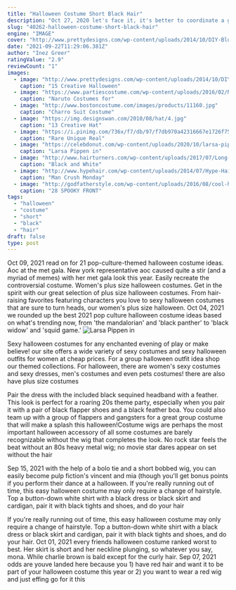 ```yaml
---
title: "Halloween Costume Short Black Hair"
description: "Oct 27, 2020 let's face it, it's better to coordinate a group halloween costume with your besties. Here are 16 costume ideas that you and your girl squad will absolutely love."
slug: "40262-halloween-costume-short-black-hair"
engine: "IMAGE"
cover: "http://www.prettydesigns.com/wp-content/uploads/2014/10/DIY-Blue-Colored-Halloween-Hairstyle.jpg"
date: "2021-09-22T11:29:06.381Z"
author: "Inez Greer"
ratingValue: "2.9"
reviewCount: "1"
images:
  - image: "http://www.prettydesigns.com/wp-content/uploads/2014/10/DIY-Blue-Colored-Halloween-Hairstyle.jpg"
    caption: "15 Creative Halloween"
  - image: "https://www.partiescostume.com/wp-content/uploads/2016/02/Naruto-Character-Costumes.jpg"
    caption: "Naruto Costumes for"
  - image: "http://www.bostoncostume.com/images/products/11160.jpg"
    caption: "Charro Suit Costume"
  - image: "https://img.designswan.com/2010/08/hat/4.jpg"
    caption: "13 Creative Hat"
  - image: "https://i.pinimg.com/736x/f7/db/97/f7db970a42316667e1726f75e3947f44.jpg"
    caption: "Rare Unique Real"
  - image: "https://celebdonut.com/wp-content/uploads/2020/10/larsa-pippen-in-a-tiger-print-halloween-costume-arrives-to-a-private-halloween-party-in-beverly-hills-6.jpg"
    caption: "Larsa Pippen in"
  - image: "http://www.hairturners.com/wp-content/uploads/2017/07/Long-Black-and-White-Wig.jpg"
    caption: "Black and White"
  - image: "http://www.hypehair.com/wp-content/uploads/2014/07/Hype-Hair-Dennis-Rodman.jpg?x37582"
    caption: "Man Crush Monday"
  - image: "http://godfatherstyle.com/wp-content/uploads/2016/08/cool-halloween-front-door-decor-ideas-7.jpg"
    caption: "28 SPOOKY FRONT"
tags:
  - "halloween"
  - "costume"
  - "short"
  - "black"
  - "hair"
draft: false
type: post
---
```


Oct 09, 2021 read on for 21 pop-culture-themed halloween costume ideas. Aoc at the met gala. New york representative aoc caused quite a stir (and a myriad of memes) with her met gala look this year. Easily recreate the controversial costume. Women's plus size halloween costumes. Get in the spirit with our great selection of plus size halloween costumes. From hair-raising favorites featuring characters you love to sexy halloween costumes that are sure to turn heads, our women's plus size halloween. Oct 04, 2021 we rounded up the best 2021 pop culture halloween costume ideas based on what's trending now, from 'the mandalorian' and 'black panther' to 'black widow' and 'squid game.'
![Larsa Pippen in](https://celebdonut.com/wp-content/uploads/2020/10/larsa-pippen-in-a-tiger-print-halloween-costume-arrives-to-a-private-halloween-party-in-beverly-hills-6.jpg "Larsa Pippen in")

Sexy halloween costumes for any enchanted evening of play or make believe! our site offers a wide variety of sexy costumes and sexy halloween outfits for women at cheap prices. For a group halloween outfit idea shop our themed collections. For halloween, there are women&#39;s sexy costumes and sexy dresses, men&#39;s costumes and even pets costumes! there are also have plus size costumes
<!--inArticleAds-->

<!--galleryOne-->

Pair the dress with the included black sequined headband with a feather. This look is perfect for a roaring 20s theme party, especially when you pair it with a pair of black flapper shoes and a black feather boa. You could also team up with a group of flappers and gangsters for a great group costume that will make a splash this halloween!Costume wigs are perhaps the most important halloween accessory of all  some costumes are barely recognizable without the wig that completes the look. No rock star feels the beat without an 80s heavy metal wig; no movie star dares appear on set without the hair
<!--inArticleAds-->

<!--galleryTwo-->

Sep 15, 2021 with the help of a bolo tie and a short bobbed wig, you can easily become pulp fiction's vincent and mia (though you'll get bonus points if you perform their dance at a halloween. If you're really running out of time, this easy halloween costume may only require a change of hairstyle. Top a button-down white shirt with a black dress or black skirt and cardigan, pair it with black tights and shoes, and do your hair
<!--galleryThree-->

If you're really running out of time, this easy halloween costume may only require a change of hairstyle. Top a button-down white shirt with a black dress or black skirt and cardigan, pair it with black tights and shoes, and do your hair. Oct 01, 2021 every friends halloween costume ranked worst to best.  Her skirt is short and her neckline plunging, so whatever you say, mona. While charlie brown is bald except for the curly hair. Sep 07, 2021 odds are youve landed here because you 1) have red hair and want it to be part of your halloween costume this year or 2) you want to wear a red wig and just effing go for it this